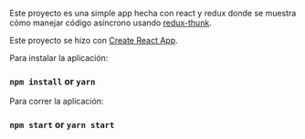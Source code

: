 Este proyecto es una simple app hecha con react y redux donde se muestra cómo
manejar código asíncrono usando [redux-thunk](https://github.com/gaearon/redux-thunk).

Este proyecto se hizo con [Create React App](https://github.com/facebookincubator/create-react-app).

Para instalar la aplicación:
### `npm install` or `yarn`

Para correr la aplicación:
### `npm start` or `yarn start`
